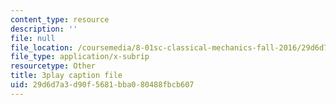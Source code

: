 ```yaml
---
content_type: resource
description: ''
file: null
file_location: /coursemedia/8-01sc-classical-mechanics-fall-2016/29d6d7a3d90f5681bba080488fbcb607_4ZnijNan49U.vtt
file_type: application/x-subrip
resourcetype: Other
title: 3play caption file
uid: 29d6d7a3-d90f-5681-bba0-80488fbcb607
---
```

